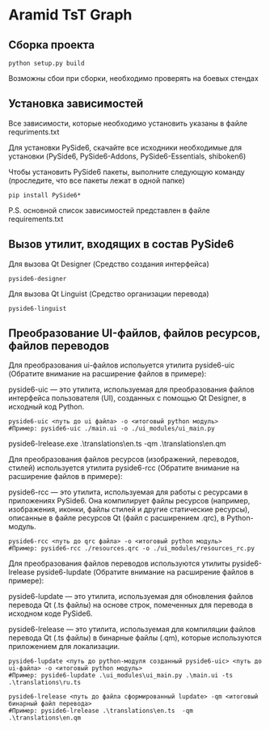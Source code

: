 # Aramid TsT Graph

## Сборка проекта

```commandline
python setup.py build
```
Возможны сбои при сборки, необходимо проверять на боевых стендах
## Установка зависимостей

Все зависимости, которые необходимо установить указаны в файле requriments.txt

Для установки PySide6, скачайте все исходники необходимые для установки (PySide6, PySide6-Addons, PySide6-Essentials, shiboken6)

Чтобы установить PySide6 пакеты, выполните следующую команду (проследите, что все пакеты лежат в одной папке)

```commandline
pip install PySide6*
```
P.S. основной список зависимостей представлен в файле requirements.txt
## Вызов утилит, входящих в состав PySide6

Для вызова Qt Designer (Средство создания интерфейса)
```commandline
pyside6-designer
```

Для вызова Qt Linguist (Средство организации перевода)
```commandline
pyside6-linguist
```

## Преобразование UI-файлов, файлов ресурсов, файлов переводов

Для преобразования ui-файлов испольуется утилита pyside6-uic (Обратите внимание на расширение файлов в примере):

pyside6-uic — это утилита, используемая для преобразования файлов интерфейса пользователя (UI), созданных с помощью Qt Designer, в исходный код Python. 

```commandline
pyside6-uic <путь до ui файла> -o <итоговый python модуль>
#Пример: pyside6-uic ./main.ui -o ./ui_modules/ui_main.py 
```

pyside6-lrelease.exe .\translations\en.ts  -qm .\translations\en.qm

Для преобразования файлов ресурсов (изображений, переводов, стилей) используется утилита pyside6-rcc (Обратите внимание на расширение файлов в примере):

pyside6-rcc — это утилита, используемая для работы с ресурсами в приложениях PySide6. Она компилирует файлы ресурсов (например, изображения, иконки, файлы стилей и другие статические ресурсы), описанные в файле ресурсов Qt (файл с расширением .qrc), в Python-модуль.

```commandline
pyside6-rcc <путь до qrc файла> -o <итоговый python модуль>
#Пример: pyside6-rcc ./resources.qrc -o ./ui_modules/resources_rc.py
```

Для преобразования файлов переводов используются утилиты pyside6-lrelease pyside6-lupdate (Обратите внимание на расширение файлов в примере):

pyside6-lupdate — это утилита, используемая для обновления файлов перевода Qt (.ts файлы) на основе строк, помеченных для перевода в исходном коде PySide6. 

pyside6-lrelease — это утилита, используемая для компиляции файлов перевода Qt (.ts файлы) в бинарные файлы (.qm), которые используются приложением для локализации.
```commandline
pyside6-lupdate <путь до python-модуля созданный pyside6-uic> <путь до ui-файла> -o <итоговый python модуль>
#Пример: pyside6-lupdate .\ui_modules\ui_main.py .\main.ui -ts .\translations\ru.ts
```

```commandline
pyside6-lrelease <путь до файла сформированный lupdate> -qm <итоговый бинарный файл перевода>
#Пример: pyside6-lrelease .\translations\en.ts  -qm .\translations\en.qm
```